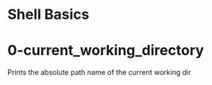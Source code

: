 # Shell Basics

# 0-current_working_directory
Prints the absolute path name of the current working dir

#


#


#


#


#


#